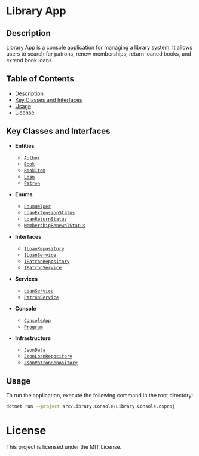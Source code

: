 # Library App

## Description
Library App is a console application for managing a library system. It allows users to search for patrons, renew memberships, return loaned books, and extend book loans.
## Table of Contents
- [Description](#description)
- [Key Classes and Interfaces](#key-classes-and-interfaces)
- [Usage](#usage)
- [License](#license)
## Key Classes and Interfaces
- **Entities**
  - [`Author`](src/Library.ApplicationCore/Entities/Author.cs)
  - [`Book`](src/Library.ApplicationCore/Entities/Book.cs)
  - [`BookItem`](src/Library.ApplicationCore/Entities/BookItem.cs)
  - [`Loan`](src/Library.ApplicationCore/Entities/Loan.cs)
  - [`Patron`](src/Library.ApplicationCore/Entities/Patron.cs)

- **Enums**
  - [`EnumHelper`](src/Library.ApplicationCore/Enums/EnumHelper.cs)
  - [`LoanExtensionStatus`](src/Library.ApplicationCore/Enums/LoanExtensionStatus.cs)
  - [`LoanReturnStatus`](src/Library.ApplicationCore/Enums/LoanReturnStatus.cs)
  - [`MembershipRenewalStatus`](src/Library.ApplicationCore/Enums/MembershipRenewalStatus.cs)

- **Interfaces**
  - [`ILoanRepository`](src/Library.ApplicationCore/Interfaces/ILoanRepository.cs)
  - [`ILoanService`](src/Library.ApplicationCore/Interfaces/ILoanService.cs)
  - [`IPatronRepository`](src/Library.ApplicationCore/Interfaces/IPatronRepository.cs)
  - [`IPatronService`](src/Library.ApplicationCore/Interfaces/IPatronService.cs)

- **Services**
  - [`LoanService`](src/Library.ApplicationCore/Services/LoanService.cs)
  - [`PatronService`](src/Library.ApplicationCore/Services/PatronService.cs)

- **Console**
  - [`ConsoleApp`](src/Library.Console/ConsoleApp.cs)
  - [`Program`](src/Library.Console/Program.cs)

- **Infrastructure**
  - [`JsonData`](src/Library.Infrastructure/Data/JsonData.cs)
  - [`JsonLoanRepository`](src/Library.Infrastructure/Data/JsonLoanRepository.cs)
  - [`JsonPatronRepository`](src/Library.Infrastructure/Data/JsonPatronRepository.cs)

## Usage
To run the application, execute the following command in the root directory:

```sh
dotnet run --project src/Library.Console/Library.Console.csproj
```

# License
This project is licensed under the MIT License.
